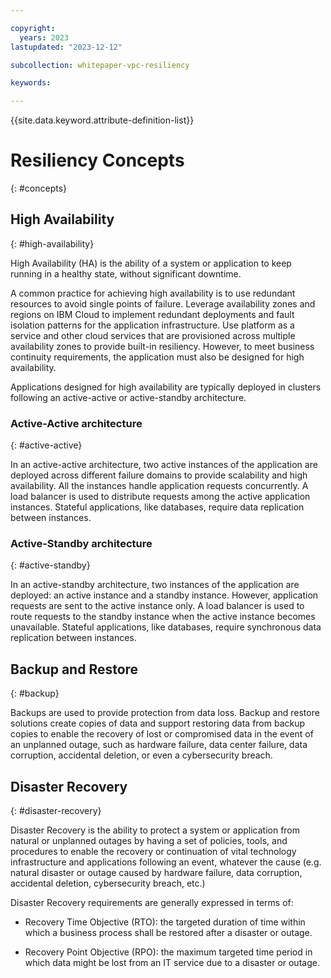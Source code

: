 ```yaml
---

copyright:
  years: 2023
lastupdated: "2023-12-12"

subcollection: whitepaper-vpc-resiliency

keywords:

---
```


{{site.data.keyword.attribute-definition-list}}

# Resiliency Concepts
{: #concepts}

## High Availability
{: #high-availability}

High Availability (HA) is the ability of a system or application to keep running in a healthy state, without significant downtime.

A common practice for achieving high availability is to use redundant resources to avoid single points of failure. Leverage availability zones and regions on IBM Cloud to implement redundant deployments and fault isolation patterns for the application infrastructure. Use platform as a service and other cloud services that are provisioned across multiple availability zones to provide built-in resiliency. However, to meet business continuity requirements, the application must also be designed for high availability.

Applications designed for high availability are typically deployed in clusters following an active-active or active-standby architecture.

### Active-Active architecture
{: #active-active}

In an active-active architecture, two active instances of the application are deployed across different failure domains to provide scalability and high availability. All the instances handle application requests concurrently. A load balancer is used to distribute requests among the active application instances. Stateful applications, like databases, require data replication between instances.

### Active-Standby architecture
{: #active-standby}

In an active-standby architecture, two instances of the application are deployed: an active instance and a standby instance. However, application requests are sent to the active instance only. A load balancer is used to route requests to the standby instance when the active instance becomes unavailable. Stateful applications, like databases, require synchronous data replication between instances.

## Backup and Restore
{: #backup}

Backups are used to provide protection from data loss. Backup and restore solutions create copies of data and support restoring data from backup copies to enable the recovery of lost or compromised data in the event of an unplanned outage, such as hardware failure, data center failure, data corruption, accidental deletion, or even a cybersecurity breach.

## Disaster Recovery
{: #disaster-recovery}

Disaster Recovery is the ability to protect a system or application from natural or unplanned outages by having a set of policies, tools, and procedures to enable the recovery or continuation of vital technology infrastructure and applications following an event, whatever the cause (e.g. natural disaster or outage caused by hardware failure, data corruption, accidental deletion, cybersecurity breach, etc.)

Disaster Recovery requirements are generally expressed in terms of:

-   Recovery Time Objective (RTO): the targeted duration of time within which a business process shall be restored after a disaster or outage.

-   Recovery Point Objective (RPO): the maximum targeted time period in which data might be lost from an IT service due to a disaster or outage.
